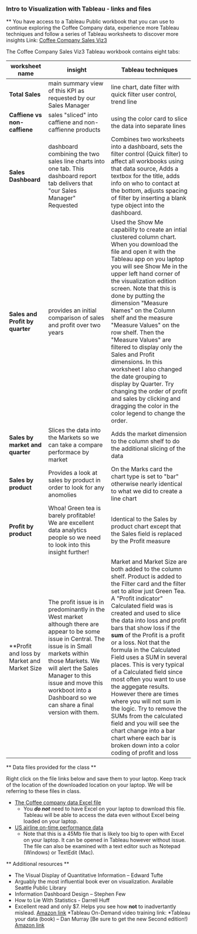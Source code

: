 ### Intro to Visualization with Tableau - links and files

** You have access to a Tableau Public workbook that you can use to continue exploring the Coffee Company data, experience more Tableau techniques and follow a series of Tableau worksheets to discover more insights
Link: [Coffee Company Sales Viz3](https://public.tableau.com/profile/moving.electron#!/vizhome/CoffeeCompanySalesViz3/Totalsales)

The Coffee Company Sales Viz3 Tableau workbook contains eight tabs:

worksheet name | insight | Tableau techniques
--- | --- |  --- 
**Total Sales** |main summary view of this KPI as requested by our Sales Manager | line chart, date filter with quick filter user control, trend line
**Caffiene vs non-caffiene** | sales "sliced" into caffiene and non-caffienne products | using the color card to slice the data into separate lines
**Sales Dashboard** | dashboard combining the two sales line charts into one tab. This dashboard report tab delivers that "our Sales Manager" Requested | Combines two worksheets into a dashboard, sets the filter control (Quick filter) to affect all workbooks using that data source, Adds a textbox for the title, adds info on who to contact at the bottom, adjusts spacing of filter by inserting a blank type object into the dashboard.
**Sales and Profit by quarter** | provides an initial comparison of sales and profit over two years | Used the Show Me capability to create an intial clustered column chart.  When you download the file and open it with the Tableau app on you laptop you will see Show Me in the upper left hand corner of the visualization edition screen.  Note that this is done by putting the dimension "Measure Names" on the Column shelf and the measure "Measure Values" on the row shelf. Then the "Measure Values" are filtered to display only the Sales and Profit dimensions. In this worksheet I also changed the date grouping to display by Quarter. Try changing the order of profit and sales by clicking and dragging the color in the color legend to change the order.
**Sales by market and quarter** | Slices the data into the Markets so we can take a compare performace by market | Adds the market dimension to the column shelf to do the additional slicing of the data 
**Sales by product** | Provides a look at sales by product in order to look for any anomolies | On the Marks card the chart type is set to "bar" otherwise nearly identical to what we did to create a line chart
**Profit by product** | Whoa! Green tea is barely profitable!  We are excellent data analytics people so we need to look into this insight further! | Identical to the Sales by product chart except that the Sales field is replaced by the Profit measure
**Profit and loss by Market and Market Size | The profit issue is in predominantly in the West market although there are appear to be some issue in Central.  The issue is in Small markets within those Markets.  We will alert the Sales Manager to this issue and move this workboot into a Dashboard so we can share a final version with them.  |  Market and Market Size are both added to the column shelf.  Product is added to the Filter card and the filter set to allow just Green Tea.  A "Profit indicator" Calculated field was is created and used to slice the data into loss and profit bars that show loss if the **sum** of the Profit is a profit or a loss.  Not that the formula in the Calculated Field uses a SUM in several places.  This is very typical of a Calculated field since most often you want to use the aggegate results.  However there are times where you will not sum in the logic.  Try to remove the SUMs from the calculated field and you will see the chart change into a bar chart where each bar is broken down into a color coding of profit and loss

** Data files provided for the class **

Right click on the file links below and save them to your laptop.  Keep track of the location of the downloaded location on your laptop. We will be referring to these files in class.

* [The Coffee company data Excel file](https://github.com/JamesByers/Workshop-files/raw/master/intro-to-visualization-with-tableau/Coffee%20Chain.xlsx)
  * You ***do not*** need to have Excel on your laptop to download this file.  Tableau will be able to access the data even without Excel being loaded on your laptop.
* [US airline on-time performance data](https://raw.githubusercontent.com/JamesByers/Workshop-files/master/intro-to-visualization-with-tableau/284334620_T_ONTIME.csv)
  * Note that this is a 45Mb file that is likely too big to open with Excel on your laptop.  It can be opened in Tableau however without issue.  The file can also be examined with a text editor such as Notepad (Windows) or TextEdit (Mac).


** Additional resources **
* The Visual Display of Quantitative Information – Edward Tufte
 * Arguably the most influential book ever on visualization.  Available Seattle Public Library
* Information Dashboard Design – Stephen Few
* How to Lie With Statistics - Darrell Huff
 * Excellent read and only $7.  Helps you see how **not** to inadvertantly mislead.  [Amazon link](http://www.amazon.com/How-Lie-Statistics-Darrell-Huff/dp/0393310728)
*Tableau On-Demand video training link: [](http://www.tableausoftware.com/learn/training)
*Tableau your data (book) – Dan Murray  [Be sure to get the new Second edition!)
 [Amazon link](*http://www.amazon.com/Tableau-Your-Data-Analysis-Software/dp/1119001196/)


